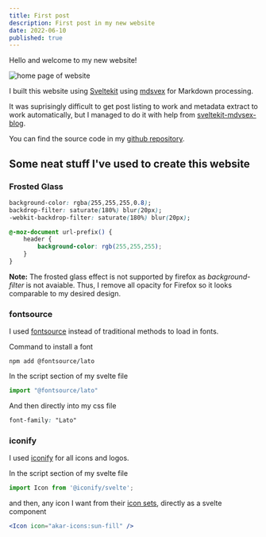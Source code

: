 ```yaml
---
title: First post
description: First post in my new website
date: 2022-06-10
published: true
---
```


Hello and welcome to my new website!

<picture>
    <source type="image/avif" srcset="/screenshot.avif">  
    <source type="image/webp" srcset="/screenshot.webp">
    <source srcset="/screenshot.png">
    <img class="blogImg" alt="home page of website" src="/screenshot.png" /> 
</picture>

I built this website using [Sveltekit](https://kit.svelte.dev/) using [mdsvex](https://mdsvex.pngwn.io/) for Markdown processing.

It was suprisingly difficult to get post listing to work and metadata extract to work automatically, but I managed to do it with help from [sveltekit-mdvsex-blog](https://github.com/mvasigh/sveltekit-mdsvex-blog).

You can find the source code in my [github repository](https://github.com/ttofis/chrisch.dev).

## Some neat stuff I've used to create this website
### Frosted Glass

```css
background-color: rgba(255,255,255,0.8);
backdrop-filter: saturate(180%) blur(20px);
-webkit-backdrop-filter: saturate(180%) blur(20px);

@-moz-document url-prefix() {
    header {
        background-color: rgb(255,255,255);
    }
}
```
**Note:** The frosted glass effect is not supported by firefox as *background-filter* is not avaiable. Thus, I remove all opacity for Firefox so it looks comparable to my desired design.

### fontsource
I used [fontsource](https://fontsource.org/) instead of traditional methods to load in fonts.

Command to install a font

```
npm add @fontsource/lato
```

In the script section of my svelte file

```js
import "@fontsource/lato"
```

And then directly into my css file

```css
font-family: "Lato"
```

### iconify

I used [iconify](https://iconify.design/) for all icons and logos.


In the script section of my svelte file
```js
import Icon from '@iconify/svelte';
```

and then, any icon I want from their [icon sets](https://icon-sets.iconify.design/), directly as a svelte component
```jsx
<Icon icon="akar-icons:sun-fill" />
```